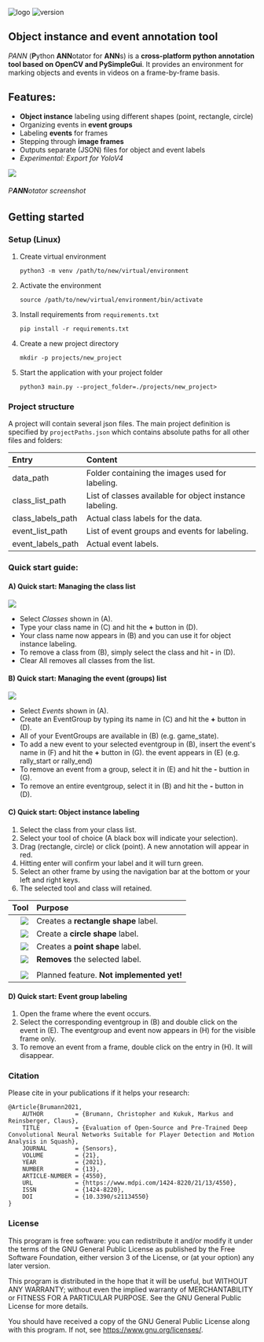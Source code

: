 ![logo](logo.png)
![version](https://img.shields.io/badge/version-v1.0.0-informational?style=for-the-badge)

## Object instance and event annotation tool 

*PANN* (**P**ython **ANN**otator for **ANN**s) is a **cross-platform python annotation tool based on OpenCV and PySimpleGui**. It provides an environment
for marking objects and events in videos on a frame-by-frame basis.

## Features:

* **Object instance** labeling using different shapes (point, rectangle, circle)
* Organizing events in **event groups**
* Labeling **events** for frames
* Stepping through **image frames**
* Outputs separate (JSON) files for object and event labels
* *Experimental: Export for YoloV4*


![](screenshots/main_screen.png)
###### P**ANN**otator screenshot

## Getting started
### Setup (Linux)

1. Create virtual environment

    `python3 -m venv /path/to/new/virtual/environment`

1. Activate the environment

    `source /path/to/new/virtual/environment/bin/activate`

1. Install requirements from `requirements.txt`

    `pip install -r requirements.txt`

1. Create a new project directory

    `mkdir -p projects/new_project`


1. Start the application with your project folder

    `python3 main.py --project_folder=./projects/new_project>`

### Project structure

A project will contain several json files. The main project definition is specified
by `projectPaths.json` which contains absolute paths for all other files and folders:

| Entry             | Content                                                 |
|:------------------|:--------------------------------------------------------|
| data_path         | Folder containing the images used for labeling.         |
| class_list_path   | List of classes available for object instance labeling. |
| class_labels_path | Actual class labels for the data.                       |
| event_list_path   | List of event groups and events for labeling.           |
| event_labels_path | Actual event labels.                                    |

### Quick start guide:
#### A) Quick start: Managing the class list
![](screenshots/class_list.png)

* Select *Classes* shown in (A).
* Type your class name in (C) and hit the **+** button in (D).
* Your class name now appears in (B) and you can use it for object instance labeling.
* To remove a class from (B), simply select the class and hit **-** in (D).
* Clear All removes all classes from the list.

#### B) Quick start: Managing the event (groups) list
![](screenshots/event_list.png)

* Select *Events* shown in (A).
* Create an EventGroup by typing its name in (C) and hit the **+** button in (D).
* All of your EventGroups are available in (B) (e.g. game_state).
* To add a new event to your selected eventgroup in (B), insert the event's name in (F) and hit the **+** button in (G). the event appears in (E) (e.g. rally_start or rally_end)
* To remove an event from a group, select it in (E) and hit the **-** buttion in (G).
* To remove an entire eventgroup, select it in (B) and hit the **-** button in (D).

#### C) Quick start: Object instance labeling

1. Select the class from your class list.
1. Select your tool of choice (A black box will indicate your selection).
1. Drag (rectangle, circle) or click (point). A new annotation will appear in red.
1. Hitting enter will confirm your label and it will turn green. 
1. Select an other frame by using the navigation bar at the bottom or your left and right keys.
1. The selected tool and class will retained.

| Tool | Purpose |
|---:|:---|
| ![](images/shape-rectangle-plus-a.png)    | Creates a **rectangle shape** label. |
| ![](images/shape-circle-plus-a.png)       | Create a **circle shape** label. |
| ![](images/shape-plus-plus-a.png)         | Creates a **point shape** label.|
| ![](images/magnify-remove-cursor-a.png)   | **Removes** the selected label. |
| | |
| ![](images/shape-polygon-plus-a.png)      | Planned feature. **Not implemented yet!** |

#### D) Quick start: Event group labeling
1. Open the frame where the event occurs.
1. Select the corresponding eventgroup in (B) and double click on the event in (E). The eventgroup and event now appears in (H) for the visible frame only.
1. To remove an event from a frame, double click on the entry in (H). It will disappear.

### Citation
Please cite in your publications if it helps your research:
    
    @Article{Brumann2021,
        AUTHOR         = {Brumann, Christopher and Kukuk, Markus and Reinsberger, Claus},
        TITLE          = {Evaluation of Open-Source and Pre-Trained Deep Convolutional Neural Networks Suitable for Player Detection and Motion Analysis in Squash},
        JOURNAL        = {Sensors},
        VOLUME         = {21},
        YEAR           = {2021},
        NUMBER         = {13},
        ARTICLE-NUMBER = {4550},
        URL            = {https://www.mdpi.com/1424-8220/21/13/4550},
        ISSN           = {1424-8220},
        DOI            = {10.3390/s21134550}
    }

### License
This program is free software: you can redistribute it and/or modify
it under the terms of the GNU General Public License as published by
the Free Software Foundation, either version 3 of the License, or
(at your option) any later version.

This program is distributed in the hope that it will be useful,
but WITHOUT ANY WARRANTY; without even the implied warranty of
MERCHANTABILITY or FITNESS FOR A PARTICULAR PURPOSE.  See the
GNU General Public License for more details.

You should have received a copy of the GNU General Public License
along with this program.  If not, see <https://www.gnu.org/licenses/>.
